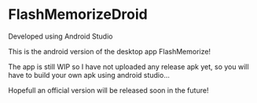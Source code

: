 # FlashMemorizeDroid

Developed using Android Studio

This is the android version of the desktop app FlashMemorize!

The app is still WIP so I have not uploaded any release apk yet, so you will have to build your own apk using android studio...

Hopefull an official version will be released soon in the future!
